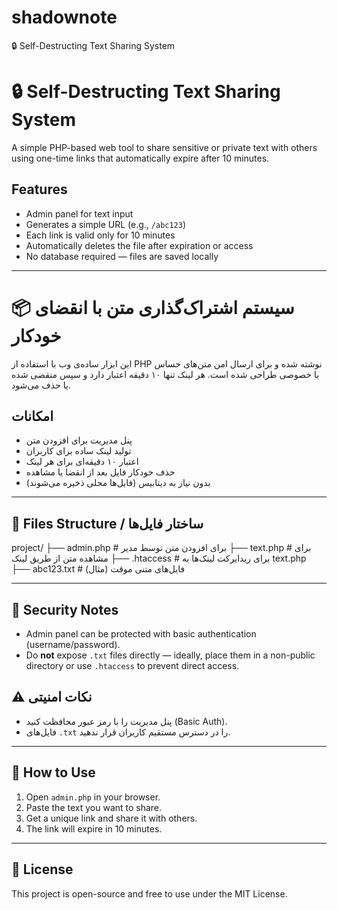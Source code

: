 # shadownote
🔒 Self-Destructing Text Sharing System
# 🔒 Self-Destructing Text Sharing System
A simple PHP-based web tool to share sensitive or private text with others using one-time links that automatically expire after 10 minutes.

## Features
- Admin panel for text input
- Generates a simple URL (e.g., `/abc123`)
- Each link is valid only for 10 minutes
- Automatically deletes the file after expiration or access
- No database required — files are saved locally

---

# 📦 سیستم اشتراک‌گذاری متن با انقضای خودکار
این ابزار ساده‌ی وب با استفاده از PHP نوشته شده و برای ارسال امن متن‌های حساس یا خصوصی طراحی شده است. هر لینک تنها ۱۰ دقیقه اعتبار دارد و سپس منقضی شده یا حذف می‌شود.

## امکانات
- پنل مدیریت برای افزودن متن
- تولید لینک ساده برای کاربران
- اعتبار ۱۰ دقیقه‌ای برای هر لینک
- حذف خودکار فایل بعد از انقضا یا مشاهده
- بدون نیاز به دیتابیس (فایل‌ها محلی ذخیره می‌شوند)

---

## 📁 Files Structure / ساختار فایل‌ها

project/
├── admin.php      # برای افزودن متن توسط مدیر
├── text.php       # برای مشاهده متن از طریق لینک
├── .htaccess      # برای ریدایرکت لینک‌ها به text.php
├── abc123.txt     # فایل‌های متنی موقت (مثال)

---

## 🔐 Security Notes
- Admin panel can be protected with basic authentication (username/password).
- Do **not** expose `.txt` files directly — ideally, place them in a non-public directory or use `.htaccess` to prevent direct access.

## ⚠️ نکات امنیتی
- پنل مدیریت را با رمز عبور محافظت کنید (Basic Auth).
- فایل‌های `.txt` را در دسترس مستقیم کاربران قرار ندهید.

---

## 🧪 How to Use
1. Open `admin.php` in your browser.
2. Paste the text you want to share.
3. Get a unique link and share it with others.
4. The link will expire in 10 minutes.

---

## 🚀 License
This project is open-source and free to use under the MIT License.
